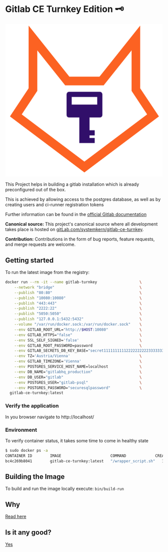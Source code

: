 Gitlab CE Turnkey Edition 🗝
====================

![Logo](public/logo/gitlab-turnkey-logo.png)

This Project helps in building a gitlab installation which is already preconfigured out of the box.

This is achieved by allowing access to the postgres database, as well as by creating users and ci-runner registration tokens

Further information can be found in the [official Gitlab documentation](https://docs.gitlab.com/omnibus/maintenance/)


**Canonical source:**
This project's canonical source where all development takes place is hosted on [gitLab.com/systemkern/gitlab-ce-turnkey](https://gitlab.com/systemkern/gitlab-ce-turnkey).

**Contribution:**
Contributions in the form of bug reports, feature requests, and merge requests are welcome.


Getting started
--------------------
To run the latest image from the registry:
```bash
docker run --rm -it --name gitlab-turnkey                   \
    --network "bridge"                                      \
    --publish "80:80"                                       \
    --publish "10080:10080"                                 \
    --publish "443:443"                                     \
    --publish "2222:22"                                     \
    --publish "5050:5050"                                   \
    --publish "127.0.0.1:5432:5432"                         \
    --volume "/var/run/docker.sock:/var/run/docker.sock"    \
    --env GITLAB_ROOT_URL="http://$HOST:10080"              \
    --env GITLAB_HTTPS="false"                              \
    --env SSL_SELF_SIGNED='false'                           \
    --env GITLAB_ROOT_PASSWORD=password                     \
    --env GITLAB_SECRETS_DB_KEY_BASE="secret11111111112222222222333333333344444444445555555555666666666612345" \
    --env TZ='Austria/Vienna'                               \
    --env GITLAB_TIMEZONE='Vienna'                          \
    --env POSTGRES_SERVICE_HOST_NAME=localhost              \
    --env DB_NAME="gitlabhq_production"                     \
    --env DB_USER="gitlab"                                  \
    --env POSTGRES_USER="gitlab-psql"                       \
    --env POSTGRES_PASSWORD="securesqlpassword"             \
  gitlab-ce-turnkey:latest
```

### Verify the application

In you browser navigate to http://localhost/



### Environment

To verify container status, it takes some time to come in healthy state
```bash
$ sudo docker ps -a
CONTAINER ID        IMAGE                      COMMAND             CREATED             STATUS                   PORTS                                                                                      NAMES
bc4c269b8041        gitlab-ce-turnkey:latest   "/wrapper_script.sh"   15 minutes ago      Up 5 minutes (healthy)   0.0.0.0:80->80/tcp, 0.0.0.0:443->443/tcp, 127.0.0.1:5432->5432/tcp, 0.0.0.0:2222->22/tcp   gitlab
```



Building the Image
--------------------
To build and run the image locally execute: `bin/build-run`


Why
--------------------
[Read here](https://about.gitlab.com/why/)


Is it any good?
--------------------
[Yes](https://news.ycombinator.com/item?id=3067434)
